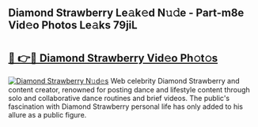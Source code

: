 ## Diamond Strawberry Le𝚊k𝚎d N𝚞𝚍e - Part-m8e Vid𝚎o Photos Le𝚊ks 79jiL

# <h2><a href="http://fbcudz.evod.top/?m=Diamond+Strawberry">🔗 👉🔴 Diamond Strawberry Vid𝚎o Ph𝚘t𝚘s</a></h2>

[![Diamond Strawberry N𝚞d𝚎s](https://i.imgur.com/8V9OHl7.gif)](http://fbcudz.evod.top/?m=Diamond+Strawberry)
Web celebrity Diamond Strawberry and content creator, renowned for posting dance and lifestyle content through solo and collaborative dance routines and brief videos. The public's fascination with Diamond Strawberry personal life has only added to his allure as a public figure. 
